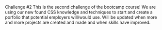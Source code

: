 Challenge #2
This is the second challenge of the bootcamp course! We are using our new found CSS knowledge and techniques to start and create a porfolio that potential employers will/would use.
Will be updated when more and more projects are created and made and when skills have improved.
